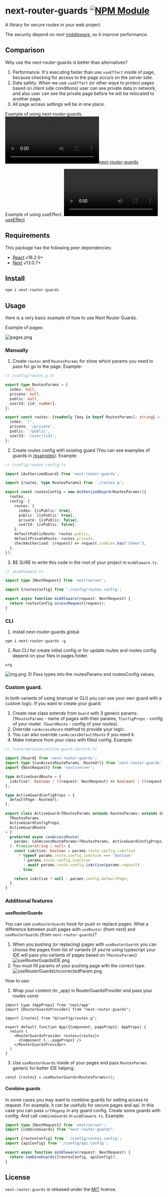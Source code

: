 # next-router-guards [![NPM Module](https://img.shields.io/npm/v/form-data.svg)](https://www.npmjs.com/package/next-router-guards)

A library for secure routes in your web project.

The security depend on next [middleware](https://nextjs.org/docs/advanced-features/middleware), so it improve performance.

## Comparison
Why use the next-router-guards is better than alternatives?
1) Performance. It's executing faster than use `useEffect` inside of page, because checking for access to the page occurs on the server side.
2) Data safety. When we use `useEffect` (or other ways to protect pages based on client side conditions) user can see private data in network, and also user can see the private page before he will be relocated to another page.
3) All page access settings will be in one place.

Example of using next-router-guards.
[![next-router-guards](./documentation/next-router-guards.mp4)](./documentation/next-router-guards.mp4)

Example of using useEffect.
[![useEffect](./documentation/useEffect.mp4)](./documentation/useEffect.mp4)

## Requirements
This package has the following peer dependencies:

- [React](https://reactjs.org/) v18.2.0+
- [Next](https://nextjs.org/) v13.0.7+

## Install
```bash
npm i next-router-guards
```

## Usage
Here is a very basic example of how to use Next Router Guards.

Example of pages:

![pages.png](documentation/pages.png)

### Manually
1) Create `routes` and `RoutesParams` for show which params you need to pass for go to the page.
Example:
```ts
// /config/routes.g.ts

export type RoutesParams = {
  index: null,
  private: null,
  public: null,
  userId: {id: number},
};

export const routes: {readonly [key in keyof RoutesParams]: string} = {
  index: '/',
  private: '/private',
  public: '/public',
  userId: '/user/[id]',
};
```
2) Create routes config with existing guard (You can see examples of guards in [/examples](https://github.com/makskiyko/next-router-guards/tree/master/exmaples)).
Example:
```ts
// /config/routes.config.ts

import {AuthorizedGuard} from 'next-router-guards';

import {routes, type RoutesParams} from './routes.g';

export const routesConfig = new AuthorizedGuard<RoutesParams>({
  routes,
  config: {
    routes: {
      index: {isPublic: true},
      public: {isPublic: true},
      private: {isPublic: false},
      userId: {isPublic: false},
    },
    defaultPublicRoute: routes.public,
    defaultPrivateRoute: routes.private,
    checkAuthorized: (request) => request.cookies.has('token'),
  },
});
```
3) BE SURE to write this code in the root of your project in `middleware.ts`.
```ts
// /middleware.ts

import type {NextRequest} from 'next/server';

import {routesConfig} from './config/routes.config';

export async function middleware(request: NextRequest) {
  return routesConfig.accessRequest(request);
}
```

### CLI
1) Install next-router-guards global
```shell
npm i next-router-guards -g
```
2) Run CLI for create initial config or for update routes and routes config depend on your files in pages folder.
```shell
nrg
```
![nrg.png](documentation/nrg.png)
3) Pass types into the routesParams and routesConfig values.

### Custom guard.
In both variants of using (manual or CLI) you can use your own guard with a custom logic.
If you want to create your guard:
1. Create new class extends from `Guard` with 3 generic params: (`TRoutesParams` - name of pages with their params, `TConfigProps` - config of your router. `TGuardRoute` - config of your routes).
2. Override `canAccessRoute` method to provide your logic.
3. You can also override `canAccessDefaultRoute` if you need it.
4. Make instance from your class with filled config.
Example:
```ts
// /core/services/active.guard.service.ts

import {Guard} from 'next-router-guards';
import type {CanAccessRouteParams, RouteUrl} from 'next-router-guards';
import {NextRequest} from 'next/server';

type ActiveGuardRoute = {
  isActive?: boolean | ((request: NextRequest) => boolean) | ((request: NextRequest) => Promise<boolean>);
};

type ActiveGuardConfigProps = {
  defaultPage: RouteUrl;
};

export class ActiveGuard<TRoutesParams extends RoutesParams> extends Guard<
  TRoutesParams,
  ActiveGuardConfigProps,
  ActiveGuardRoute
> {
  protected async canAccessRoute(
    params: CanAccessRouteParams<TRoutesParams, ActiveGuardConfigProps, ActiveGuardRoute>,
  ): Promise<string | null> {
    const isActive: boolean = params.route.config.isActive
      ? typeof params.route.config.isActive === 'boolean'
        ? params.route.config.isActive
        : await params.route.config.isActive(params.request)
      : true;

    return isActive ? null : params.config.defaultPage;
  }
}
```

### Additional features

#### useRouterGuards
You can use `useRouterGuards` hook for push or replace pages. What a difference between push pages with `useRouter` (from next) and `useRouterGuards` (from `next-router-guards`)?
1) When you pushing (or replacing) pages with `useRouterGuards` you can choose the pages from list of variants (if you're using typescript your IDE will pass you variants of pages based on `TRoutesParams`)
![useRouterGuardsIDE.png](documentation/useRouterGuardsIDE.png)
2) You must fill params of your pushing page with the correct type.
![useRouterGuardsUncorrectedParam.png](documentation/useRouterGuardsUncorrectedParam.png)

How to use:
1) Wrap your content (in _app) in RouterGuardsProvider and pass your routes const
```tsx
import type {AppProps} from 'next/app'
import {RouterGuardsProvider} from "next-router-guards";

import {routes} from "@/config/routes.g";

export default function App({Component, pageProps}: AppProps) {
  return (
    <RouterGuardsProvider routes={routes}>
      <Component {...pageProps} />
    </RouterGuardsProvider>
  )
}
```
3. Use `useRouterGuards` inside of your pages and pass `RoutesParams` generic for better IDE helping.
```tsx
const {routes} = useRouterGuards<RoutesParams>();
```

#### Combine guards
In some cases you may want to combine guards for setting access to request. For example, it can be usefully for secure pages and api.
In this case you can pass `urlRegexp` in any guard config. Create some guards with config. And call `combineGuards` in `widdleware.ts`.
Example:
```ts
import type {NextRequest} from 'next/server';
import {combineGuards} from "next-router-guards";

import {routesConfig} from './config/routes.config';
import {apiConfig} from './config/api.config';

export async function middleware(request: NextRequest) {
  return combineGuards([routesConfig, apiConfig]);
}
```

## License
`next-router-guards` is released under the [MIT](License) license.
